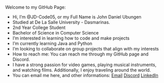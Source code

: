 Welcome to my GitHub Page:
- Hi, I’m @JD-Code05, or my Full Name is John Daniel Ubungen
- Studied at De La Salle University - Dasmarinas.
- 2nd Year College Student
- Bachelor of Science in Computer Science
- I’m interested in learning how to code and make projects
- I’m currently learning Java and Python
- I’m looking to collaborate on group projects that align with my interests
- How to reach me: You can reach me through my GitHub page and Discord.
- I have a strong passion for video games, playing musical instruments, and watching films. Additionally, I enjoy traveling around the world.
- You can email me here, and other informations:
[Email](mailto:jdubungen805@gmailcom) 
[Discord](https://discord.com/users/748075055006744656)
[LinkedIn](https://www.linkedin.com/in/john-daniel-ubungen-6b9684374/)

<!---
JD-Code05/JD-Code05 is a ✨ special ✨ repository because its `README.md` (this file) appears on your GitHub profile.
You can click the Preview link to take a look at your changes.
--->
